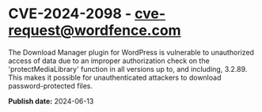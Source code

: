 # CVE-2024-2098 - cve-request@wordfence.com

The Download Manager plugin for WordPress is vulnerable to unauthorized access of data due to an improper authorization check on the 'protectMediaLibrary' function in all versions up to, and including, 3.2.89. This makes it possible for unauthenticated attackers to download password-protected files.

**Publish date:** 2024-06-13
